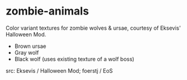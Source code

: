 # zombie-animals

Color variant textures for zombie wolves & ursae, courtesy of Eksevis' Halloween Mod.
- Brown ursae
- Gray wolf
- Black wolf (uses existing texture of a wolf boss)

src: Eksevis / Halloween Mod; foerstj / EoS
